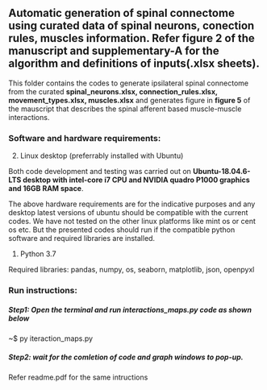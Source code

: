 ## Automatic generation of spinal connectome using curated data of spinal neurons, conection rules, muscles information. Refer figure 2 of the manuscript and supplementary-A for the algorithm and definitions of inputs(.xlsx sheets). 

This folder contains the codes to generate ipsilateral spinal connectome from the curated **spinal_neurons.xlsx, connection_rules.xlsx, movement_types.xlsx, muscles.xlsx** and generates figure in **figure 5** of the mauscript that describes the spinal afferent based muscle-muscle interactions.  

### Software and hardware requirements:

2. Linux desktop (preferrably installed with Ubuntu)

Both code development and testing was carried out on **Ubuntu-18.04.6-LTS desktop with intel-core i7 CPU and NVIDIA quadro P1000 graphics and 16GB RAM space**. 

The above hardware requirements are for the indicative purposes and any desktop latest versions of ubuntu should be compatible with the current codes. We have not tested on the other linux platforms  like mint os or cent os etc. But the presented codes should run if the compatible python software and required libraries are installed. 

1. Python 3.7 

Required libraries:  pandas, numpy, os, seaborn, matplotlib, json, openpyxl 


### Run instructions:

##### Step1: Open the terminal and run interactions_maps.py code as shown below

~$ py iteraction_maps.py 

##### Step2: wait for the comletion of code and graph windows to pop-up.  

Refer readme.pdf for the same intructions 
